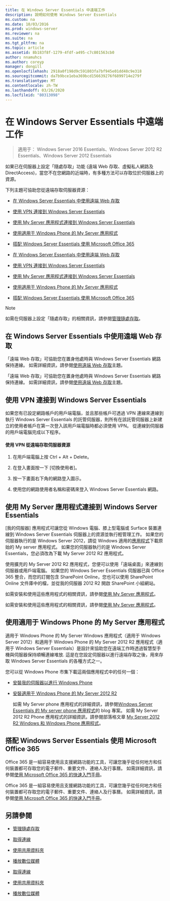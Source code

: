```yaml
---
title: 在 Windows Server Essentials 中遠端工作
description: 說明如何使用 Windows Server Essentials
ms.custom: na
ms.date: 10/03/2016
ms.prod: windows-server
ms.reviewer: na
ms.suite: na
ms.tgt_pltfrm: na
ms.topic: article
ms.assetid: 8b183f8f-1279-4fdf-a495-c7c801563cb0
author: nnamuhcs
ms.author: coreyp
manager: dongill
ms.openlocfilehash: 2918a0f198d9c591803fa7bf945e01dd48c9e318
ms.sourcegitcommit: da7b9bce1eba369bcd156639276f6899714e279f
ms.translationtype: MT
ms.contentlocale: zh-TW
ms.lasthandoff: 03/26/2020
ms.locfileid: "80313098"
---
```

# <a name="work-remotely-in-windows-server-essentials"></a>在 Windows Server Essentials 中遠端工作

>適用于： Windows Server 2016 Essentials、Windows Server 2012 R2 Essentials、Windows Server 2012 Essentials
  
 如果已在伺服器上設定「隨處存取」功能 (遠端 Web 存取、虛擬私人網路及 DirectAccess)，當您不在您網路的近端時，有多種方法可以存取位於伺服器上的資源。  
  
 下列主題可協助您從遠端存取伺服器資源：  
  

-   [在 Windows Server Essentials 中使用遠端 Web 存取](Work-Remotely-in-Windows-Server-Essentials.md#BKMA_RWA)  
  
-   [使用 VPN 連接到 Windows Server Essentials](Work-Remotely-in-Windows-Server-Essentials.md#BKMK_3)  
  
-   [使用 My Server 應用程式連接到 Windows Server Essentials](Work-Remotely-in-Windows-Server-Essentials.md#BKMK_App)  
  
-   [使用適用于 Windows Phone 的 My Server 應用程式](Work-Remotely-in-Windows-Server-Essentials.md#BKMK_2)  
  
-   [搭配 Windows Server Essentials 使用 Microsoft Office 365](Work-Remotely-in-Windows-Server-Essentials.md#BKMK_O365)  

-   [在 Windows Server Essentials 中使用遠端 Web 存取](../use/Work-Remotely-in-Windows-Server-Essentials.md#BKMA_RWA)  
  
-   [使用 VPN 連接到 Windows Server Essentials](../use/Work-Remotely-in-Windows-Server-Essentials.md#BKMK_3)  
  
-   [使用 My Server 應用程式連接到 Windows Server Essentials](../use/Work-Remotely-in-Windows-Server-Essentials.md#BKMK_App)  
  
-   [使用適用于 Windows Phone 的 My Server 應用程式](../use/Work-Remotely-in-Windows-Server-Essentials.md#BKMK_2)  
  
-   [搭配 Windows Server Essentials 使用 Microsoft Office 365](../use/Work-Remotely-in-Windows-Server-Essentials.md#BKMK_O365)  

  
> [!NOTE]
>  如需在伺服器上設定「隨處存取」的相關資訊，請參閱[管理隨處存取](../manage/Manage-Anywhere-Access-in-Windows-Server-Essentials.md)。  
  
##  <a name="use-remote-web-access-in-windows-server-essentials"></a><a name="BKMA_RWA"></a>在 Windows Server Essentials 中使用遠端 Web 存取  

 「遠端 Web 存取」可協助您在置身他處時與 Windows Server Essentials 網路保持連線。 如需詳細資訊，請參閱[使用遠端 Web 存取](Use-Remote-Web-Access-in-Windows-Server-Essentials.md)主題。  

 「遠端 Web 存取」可協助您在置身他處時與 Windows Server Essentials 網路保持連線。 如需詳細資訊，請參閱[使用遠端 Web 存取](../use/Use-Remote-Web-Access-in-Windows-Server-Essentials.md)主題。  

  
##  <a name="use-vpn-to-connect-to-windows-server-essentials"></a><a name="BKMK_3"></a>使用 VPN 連接到 Windows Server Essentials  
 如果您有已設定網路帳戶的用戶端電腦，並且那些帳戶可透過 VPN 連線來連線到執行 Windows Server Essentials 的託管伺服器，則所有在該託管伺服器上新建立的使用者帳戶在第一次登入該用戶端電腦時都必須使用 VPN。 從連線到伺服器的用戶端電腦完成以下程序。  
  
#### <a name="to-use-vpn-to-remotely-access-server-resources"></a>使用 VPN 從遠端存取伺服器資源  
  
1.  在用戶端電腦上按 Ctrl + Alt + Delete。  
  
2.  在登入畫面按一下 [切換使用者]。  
  
3.  按一下畫面右下角的網路登入圖示。  
  
4.  使用您的網路使用者名稱和密碼來登入 Windows Server Essentials 網路。  
  
##  <a name="use-the-my-server-app-to-connect-to-windows-server-essentials"></a><a name="BKMK_App"></a>使用 My Server 應用程式連接到 Windows Server Essentials  
 [我的伺服器] 應用程式可讓您從 Windows 電腦、膝上型電腦或 Surface 裝置連線到 Windows Server Essentials 伺服器上的資源並執行輕管理工作。 如果您的伺服器執行的是 Windows Server 2012，請從 Windows 適用的[應用程式](https://windows.microsoft.com/windows-8/apps)下載原始的 My server 應用程式。 如果您的伺服器執行的是 Windows Server Essentials，您必須改為下載 My Server 2012 R2 應用程式。  
  
 使用擴充的 My Server 2012 R2 應用程式，您便可以使用「遠端桌面」來連線到伺服器或用戶端電腦。 如果您的 Windows Server Essentials 伺服器已與 Office 365 整合，而您的訂閱包含 SharePoint Online，您也可以使用 SharePoint Online 文件庫中的檔，並從我的伺服器 2012 R2 開啟 SharePoint 小組網站。  
  

 如需安裝和使用這些應用程式的相關資訊，請參閱[使用 My Server 應用程式](Use-the-My-Server-App-to-Connect-to-Windows-Server-Essentials.md)。  

 如需安裝和使用這些應用程式的相關資訊，請參閱[使用 My Server 應用程式](../use/Use-the-My-Server-App-to-Connect-to-Windows-Server-Essentials.md)。  

  
##  <a name="use-the-my-server-app-for-windows-phone"></a><a name="BKMK_2"></a>使用適用于 Windows Phone 的 My Server 應用程式  
 適用于 Windows Phone 的 My Server Windows 應用程式（適用于 Windows Server 2012）和適用于 Windows Phone 的 My Server 2012 R2 應用程式（適用于 Windows Server Essentials）是設計來協助您在遠端工作時透過智慧型手機與伺服器保持順暢連線堆放. 這是在您設定伺服器以進行遠端存取之後，用來存取 Windows Server Essentials 的各種方式之一。  
  
 您可以從 Windows Phone 市集下載這兩個應用程式中的任何一個：  
  
- [安裝我的伺服器以進行 Windows Phone](http://www.windowsphone.com/store/app/my-server/6c2f98d5-6fcf-4e1d-b8b1-cde62ea1a94a)  
  
- [安裝適用于 Windows Phone 的 My Server 2012 R2](http://www.windowsphone.com/store/app/my-server-2012-r2/44f596b5-0477-4096-b96e-ddd6ef64ad6b)  
  
  如需 My Server phone 應用程式的詳細資訊，請參閱[Windows Server Essentials 的 My server phone 應用程式](https://blogs.technet.com/b/sbs/archive/2012/09/18/my-server-phone-app-for-windows-server-2012-essentials.aspx)的 blog 專案。 如需 My Server 2012 R2 Phone 應用程式的詳細資訊，請參閱部落格文章 [My Server 2012 R2 Windows 和 Windows Phone 應用程式](https://blogs.technet.com/b/sbs/archive/2013/11/19/my-server-2012-r2-windows-and-windows-phone-apps.aspx)。  
  
##  <a name="use-microsoft-office-365-with-windows-server-essentials"></a><a name="BKMK_O365"></a>搭配 Windows Server Essentials 使用 Microsoft Office 365  

 Office 365 是一組容易使用且支援網路功能的工具，可讓您幾乎從任何地方和任何裝置都可存取您的電子郵件、重要文件、連絡人及行事曆。 如需詳細資訊，請參閱[使用 Microsoft Office 365 的快速入門手冊](Quick-Start-Guide-to-Using-Microsoft-Office-365-with-Windows-Server-Essentials.md)。  

 Office 365 是一組容易使用且支援網路功能的工具，可讓您幾乎從任何地方和任何裝置都可存取您的電子郵件、重要文件、連絡人及行事曆。 如需詳細資訊，請參閱[使用 Microsoft Office 365 的快速入門手冊](../use/Quick-Start-Guide-to-Using-Microsoft-Office-365-with-Windows-Server-Essentials.md)。  

  
## <a name="see-also"></a>另請參閱  
  
-   [管理隨處存取](../manage/Manage-Anywhere-Access-in-Windows-Server-Essentials.md)  
  

-   [取得連線](Get-Connected-in-Windows-Server-Essentials.md)  
  
-   [使用共用資料夾](Use-Shared-Folders-in-Windows-Server-Essentials.md)  
  
-   [播放數位媒體](Play-Digital-Media-in-Windows-Server-Essentials.md)

-   [取得連線](../use/Get-Connected-in-Windows-Server-Essentials.md)  
  
-   [使用共用資料夾](../use/Use-Shared-Folders-in-Windows-Server-Essentials.md)  
  
-   [播放數位媒體](../use/Play-Digital-Media-in-Windows-Server-Essentials.md)


